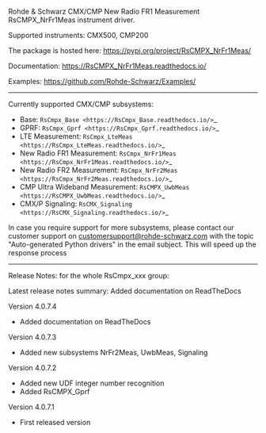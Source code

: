 Rohde & Schwarz CMX/CMP New Radio FR1 Measurement RsCMPX_NrFr1Meas instrument driver.

Supported instruments: CMX500, CMP200

The package is hosted here: https://pypi.org/project/RsCMPX_NrFr1Meas/

Documentation: https://RsCMPX_NrFr1Meas.readthedocs.io/

Examples: https://github.com/Rohde-Schwarz/Examples/

--------------------------------------------------------------------------------

Currently supported CMX/CMP subsystems:

- Base: `RsCmpx_Base <https://RsCmpx_Base.readthedocs.io/>`_
- GPRF: `RsCmpx_Gprf <https://RsCmpx_Gprf.readthedocs.io/>`_
- LTE Measurement: `RsCmpx_LteMeas <https://RsCmpx_LteMeas.readthedocs.io/>`_
- New Radio FR1 Measurement: `RsCmpx_NrFr1Meas <https://RsCmpx_NrFr1Meas.readthedocs.io/>`_
- New Radio FR2 Measurement: `RsCmpx_NrFr2Meas <https://RsCmpx_NrFr2Meas.readthedocs.io/>`_
- CMP Ultra Wideband Measurement: `RsCMPX_UwbMeas <https://RsCMPX_UwbMeas.readthedocs.io/>`_
- CMX/P Signaling: `RsCMX_Signaling <https://RsCMX_Signaling.readthedocs.io/>`_

In case you require support for more subsystems, please contact our customer support on customersupport@rohde-schwarz.com
with the topic "Auto-generated Python drivers" in the email subject. This will speed up the response process

--------------------------------------------------------------------------------

Release Notes: for the whole RsCmpx_xxx group:

Latest release notes summary: Added documentation on ReadTheDocs

Version 4.0.7.4

- Added documentation on ReadTheDocs

Version 4.0.7.3

- Added new subsystems NrFr2Meas, UwbMeas, Signaling

Version 4.0.7.2

- Added new UDF integer number recognition
- Added RsCMPX_Gprf

Version 4.0.7.1

- First released version

